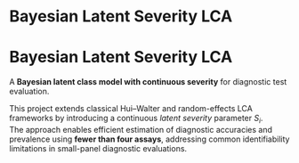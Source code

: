 Bayesian Latent Severity LCA
================

# Bayesian Latent Severity LCA

A **Bayesian latent class model with continuous severity** for
diagnostic test evaluation.

This project extends classical Hui–Walter and random-effects LCA
frameworks by introducing a continuous *latent severity* parameter
$S_i$.  
The approach enables efficient estimation of diagnostic accuracies and
prevalence using **fewer than four assays**, addressing common
identifiability limitations in small-panel diagnostic evaluations.
